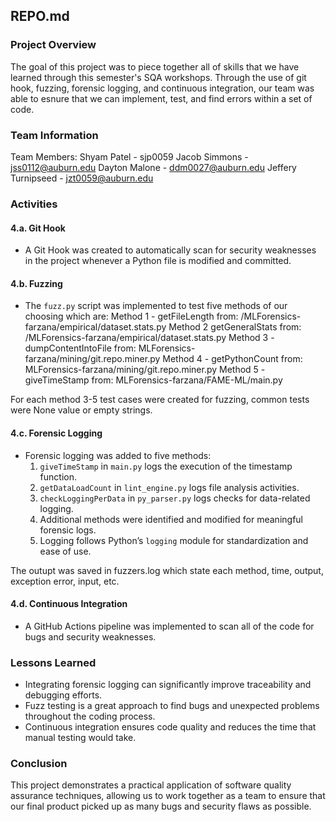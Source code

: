 
## REPO.md

### Project Overview
The goal of this project was to piece together all of skills that we have learned through this semester's SQA workshops. Through the use of git hook, fuzzing, forensic logging, and continuous integration, our team was able to esnure that we can implement, test, and find errors within a set of code.

### Team Information
Team Members: Shyam Patel - sjp0059
              Jacob Simmons - jss0112@auburn.edu
              Dayton Malone - ddm0027@auburn.edu
              Jeffery Turnipseed - jzt0059@auburn.edu

### Activities

#### 4.a. Git Hook
- A Git Hook was created to automatically scan for security weaknesses in the project whenever a Python file is modified and committed.

#### 4.b. Fuzzing
- The `fuzz.py` script was implemented to test five methods of our choosing which are:
Method 1 - getFileLength from: /MLForensics-farzana/empirical/dataset.stats.py
Method 2 getGeneralStats from: /MLForensics-farzana/empirical/dataset.stats.py
Method 3 - dumpContentIntoFile from: MLForensics-farzana/mining/git.repo.miner.py
Method 4 - getPythonCount from: MLForensics-farzana/mining/git.repo.miner.py
Method 5 - giveTimeStamp from: MLForensics-farzana/FAME-ML/main.py

For each method 3-5 test cases were created for fuzzing, common tests were None value or empty strings.

#### 4.c. Forensic Logging
- Forensic logging was added to five methods:
  1. `giveTimeStamp` in `main.py` logs the execution of the timestamp function.
  2. `getDataLoadCount` in `lint_engine.py` logs file analysis activities.
  3. `checkLoggingPerData` in `py_parser.py` logs checks for data-related logging.
  4. Additional methods were identified and modified for meaningful forensic logs.
  5. Logging follows Python’s `logging` module for standardization and ease of use.

The outupt was saved in fuzzers.log which state each method, time, output, exception error, input, etc.

#### 4.d. Continuous Integration
- A GitHub Actions pipeline was implemented to scan all of the code for bugs and security weaknesses.

### Lessons Learned
- Integrating forensic logging can significantly improve traceability and debugging efforts.
- Fuzz testing is a great approach to find bugs and unexpected problems throughout the coding process.
- Continuous integration ensures code quality and reduces the time that manual testing would take.

### Conclusion
This project demonstrates a practical application of software quality assurance techniques, allowing us to work together as a team to ensure that our final product picked up as many bugs and security flaws as possible.
